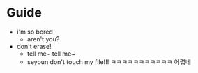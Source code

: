 # Guide
* i'm so bored
  * aren't you? 
* don't erase!
  * tell me~ tell me~
  * seyoun don't touch my file!!!
ㅋㅋㅋㅋㅋㅋㅋㅋㅋㅋㅋ 어렵네
